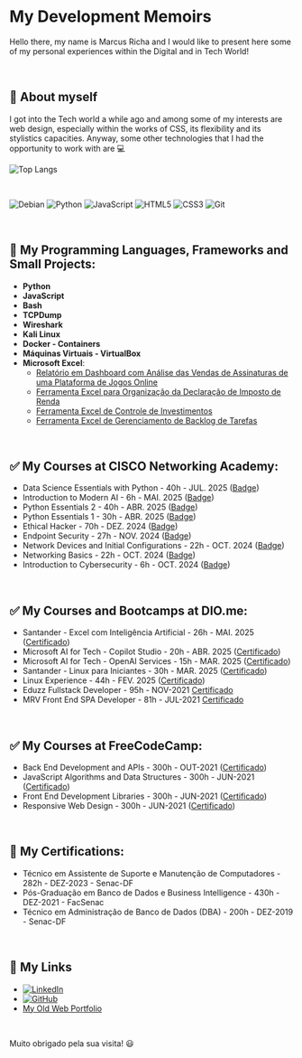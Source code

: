 # My Development Memoirs
Hello there, my name is Marcus Richa and I would like to present here some of my personal experiences within the Digital and in Tech World! 


<br>

## :flags: About myself 

I got into the Tech world a while ago and among some of my interests are web design, especially within the works of CSS, its flexibility and its stylistics capacities. Anyway, some other technologies that I had the opportunity to work with are :computer: 

![Top Langs](https://github-readme-stats-git-masterrstaa-rickstaa.vercel.app/api/top-langs/?username=ahoymarcus&bg_color=000&border_color=30A3DC&title_color=E94D5F&text_color=FFF)


<br>

![Debian](https://img.shields.io/badge/Debian-D70A53?style=for-the-badge&logo=debian&logoColor=white)
![Python](https://img.shields.io/badge/python-3670A0?style=for-the-badge&logo=python&logoColor=ffdd54)
![JavaScript](https://img.shields.io/badge/JavaScript-000?style=for-the-badge&logo=javascript)
![HTML5](https://img.shields.io/badge/HTML5-000?style=for-the-badge&logo=html5)
![CSS3](https://img.shields.io/badge/CSS3-000?style=for-the-badge&logo=css3)
![Git](https://img.shields.io/badge/Git-000?style=for-the-badge&logo=git)


<br>

## :wrench: My Programming Languages, Frameworks and Small Projects:

 - **Python**
 - **JavaScript**
 - **Bash**
 - **TCPDump**
 - **Wireshark**
 - **Kali Linux**
 - **Docker - Containers**
 - **Máquinas Virtuais - VirtualBox**
 - **Microsoft Excel**:
    - [Relatório em Dashboard com Análise das Vendas de Assinaturas de uma Plataforma de Jogos Online](https://github.com/ahoymarcus/desafio-dashboard-xbox-excel)
    - [Ferramenta Excel para Organização da Declaração de Imposto de Renda](https://github.com/ahoymarcus/desafio-excel-organizador-declaracao-irpf)
    - [Ferramenta Excel de Controle de Investimentos](https://github.com/ahoymarcus/desafio-excel-ferramenta-controle-de-investimenos)
    - [Ferramenta Excel de Gerenciamento de Backlog de Tarefas](/public/ferramenta-controle-de-tarefas-e-backlog-msxcel.png)


<br>

## :white_check_mark: My Courses at CISCO Networking Academy:

 - Data Science Essentials with Python - 40h - JUL. 2025 ([Badge](https://www.credly.com/badges/74167970-9905-4460-8856-df4fb59d7ffb)) 
 - Introduction to Modern AI - 6h - MAI. 2025 ([Badge](https://www.credly.com/badges/4a64e1d5-54a5-41cf-b1f9-3ef742a040bf))
 - Python Essentials 2 - 40h - ABR. 2025 ([Badge](https://www.credly.com/badges/6a4abae9-640c-4c96-9692-e2af18ea8e18))
 - Python Essentials 1 - 30h - ABR. 2025 ([Badge](https://www.credly.com/badges/6803c8d6-a888-4d73-ad23-07ae0247d32e))
 - Ethical Hacker - 70h - DEZ. 2024 ([Badge](https://www.credly.com/badges/1f0ad3dc-20db-4401-a670-edf2622caa18))
 - Endpoint Security - 27h - NOV. 2024 ([Badge](https://www.credly.com/badges/455e142c-be19-4504-8729-d88d458b8ddb))
 - Network Devices and Initial Configurations - 22h - OCT. 2024 ([Badge](https://www.credly.com/badges/e7c6a11b-4f6d-463e-875b-f8327e74ab7c))
 - Networking Basics - 22h - OCT. 2024 ([Badge](https://www.credly.com/badges/35c6abfe-7189-4d30-aab1-d5cce604116c))
 - Introduction to Cybersecurity - 6h - OCT. 2024 ([Badge](https://www.credly.com/badges/70f24534-2913-4609-ae0f-94b677c27918))


<br>

## :white_check_mark: My Courses and Bootcamps at DIO.me:

 - Santander - Excel com Inteligência Artificial - 26h - MAI. 2025 ([Certificado](https://hermes.dio.me/certificates/ELQFGW4D.pdf))
 - Microsoft AI for Tech - Copilot Studio - 20h - ABR. 2025 ([Certificado](https://hermes.dio.me/certificates/4VG6HNFU.pdf))
 - Microsoft AI for Tech - OpenAI Services - 15h - MAR. 2025 ([Certificado](https://hermes.dio.me/certificates/FGLJAUDL.pdf))
 - Santander - Linux para Iniciantes - 30h - MAR. 2025 ([Certificado](https://hermes.dio.me/certificates/B1RTUSAM.pdf))
 - Linux Experience - 44h - FEV. 2025 ([Certificado](https://hermes.dio.me/certificates/QDWPSTH1.pdf)) 
 - Eduzz Fullstack Developer - 95h - NOV-2021 [Certificado](https://certificates.digitalinnovation.one/081852F4)
 - MRV Front End SPA Developer - 81h - JUL-2021 [Certificado](https://certificates.digitalinnovation.one/62FDC5C9)


<br>

## :white_check_mark: My Courses at FreeCodeCamp:

 - Back End Development and APIs - 300h - OUT-2021 ([Certificado]( https://www.freecodecamp.org/certification/ahoymarcus/back-end-development-and-apis))
 - JavaScript Algorithms and Data Structures - 300h - JUN-2021 ([Certificado](https://www.freecodecamp.org/certification/ahoymarcus/javascript-algorithms-and-data-structures))
 - Front End Development Libraries - 300h - JUN-2021 ([Certificado](https://www.freecodecamp.org/certification/ahoymarcus/front-end-libraries))
 - Responsive Web Design - 300h - JUN-2021 ([Certificado](https://www.freecodecamp.org/certification/ahoymarcus/responsive-web-design))


<br>

## :scroll: My Certifications:

 - Técnico em Assistente de Suporte e Manutenção de Computadores - 282h - DEZ-2023 - Senac-DF
 - Pós-Graduação em Banco de Dados e Business Intelligence - 430h - DEZ-2021 - FacSenac
 - Técnico em Administração de Banco de Dados (DBA) - 200h - DEZ-2019 - Senac-DF


<br>

## :pushpin: My Links 

 - [![LinkedIn](https://img.shields.io/badge/LinkedIn-0077B5?style=for-the-badge&logo=linkedin&logoColor=white)](https://www.linkedin.com/in/ahoymarcus/)
 - [![GitHub](https://img.shields.io/badge/GitHub-100000?style=for-the-badge&logo=github&logoColor=white)](https://github.com/ahoymarcus)
 - [My Old Web Portfolio](https://redux-reactjs-personal-portfolio-webpage-version-2.netlify.app/)


<br>

Muito obrigado pela sua visita! :smiley:










